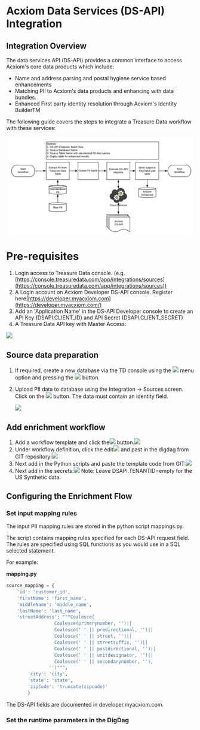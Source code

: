 # Acxiom Data Services (DS-API) Integration

## Integration Overview

The data services API (DS-API) provides a common interface to access Acxiom's core data products which include:

* Name and address parsing and postal hygiene service based enhancements
* Matching PII to Acxiom's data products and enhancing with data bundles.
* Enhanced First party identity resolution through Acxiom's Identity BuilderTM

The following guide covers the steps to integrate a Treasure Data workflow with these services:

![Data Flow](Acxiom_TreasureBox/Integration_Overview.jpg)

# Pre-requisites

1. Login access to Treasure Data console. (e.g.[https://console.treasuredata.com/app/integrations/sources](https://console.treasuredata.com/app/integrations/sources))
2. A Login account on Acxiom Developer DS-API console. Register here[https://developer.myacxiom.com](https://developer.myacxiom.com/)
3. Add an 'Application Name' in the DS-API Developer console to create an API Key (DSAPI.CLIENT_ID) and API Secret (DSAPI.CLIENT_SECRET)
4. A Treasure Data API key with Master Access:

![](https://confluence.acxiom.com/download/attachments/97530437/image2020-5-11_14-0-56.png?version=1&modificationDate=1589202057000&api=v2)

## Source data preparation

1. If required, create a new database via the TD console using the ![](https://confluence.acxiom.com/download/thumbnails/97530437/image2020-5-11_14-39-43.png?version=1&modificationDate=1589204384000&api=v2) menu option and pressing the ![](https://confluence.acxiom.com/download/thumbnails/97530437/image2020-5-11_14-41-10.png?version=1&modificationDate=1589204471000&api=v2) button.
2. Upload PII data to database using the Integration -> Sources screen. Click on the ![](https://confluence.acxiom.com/download/thumbnails/97530437/image2020-5-20_11-8-17.png?version=1&modificationDate=1589969297000&api=v2) button. The data must contain an identity field.
   
   ![](https://confluence.acxiom.com/download/attachments/97530437/image2020-5-20_11-6-56.png?version=1&modificationDate=1589969216000&api=v2)

## Add enrichment workflow

1. Add a workflow template and click the![](https://confluence.acxiom.com/download/thumbnails/97530437/image2020-5-20_11-26-32.png?version=1&modificationDate=1589970392000&api=v2) button.![](https://confluence.acxiom.com/download/thumbnails/97530437/image2020-5-20_11-25-41.png?version=1&modificationDate=1589970341000&api=v2)
2. Under workflow definition, click the edit![](https://confluence.acxiom.com/download/thumbnails/97530437/image2020-5-20_11-29-14.png?version=1&modificationDate=1589970555000&api=v2)  and past in the digdag from GIT repository:![](https://confluence.acxiom.com/download/attachments/97530437/image2020-5-20_11-28-41.png?version=1&modificationDate=1589970521000&api=v2)
3. Next add in the Python scripts and paste the template code from GIT:![](https://confluence.acxiom.com/download/thumbnails/97530437/image2020-5-20_11-30-53.png?version=1&modificationDate=1589970653000&api=v2)
4. Next add in the secrets:![](https://confluence.acxiom.com/download/attachments/97530437/image2020-9-11_17-24-25.png?version=1&modificationDate=1599841466000&api=v2)
   Note: Leave DSAPI.TENANTID=empty for the US Synthetic data.

## Configuring the Enrichment Flow

### Set input mapping rules

The input PII mapping rules are stored in the python script mappings.py.

The script contains mapping rules specified for each DS-API request field. The rules are specified using SQL functions as you would use in a SQL selected statement.

For example:

**mapping.py**
```python
source_mapping = {
    'id': 'customer_id',
    'firstName': 'first_name',
    'middleName': 'middle_name',
    'lastName': 'last_name',
    'streetAddress': """Coalesce(
                  Coalesce(primarynumber, '')||
                  Coalesce(' ' || predirectional, '')||
                  Coalesce(' ' || street, '')||
                  Coalesce(' ' || streetsuffix, '')||
                  Coalesce(' ' || postdirectional, '')||
                  Coalesce(' ' || unitdesignator, '')||
                  Coalesce(' ' || secondarynumber, ''),
                '')""",
        'city': 'city',
        'state': 'state',
        'zipCode': 'truncate(zipcode)'
        }
```

The DS-API fields are documented in developer.myacxiom.com.

### Set the runtime parameters in the DigDag



